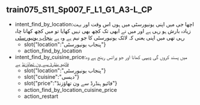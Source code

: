 ## train075_S11_Sp007_F_L1_G1_A3-L_CP
* intent_find_by_location:اچھا جی میں اپنی یونیورسٹی میں ہوں اس وقت اور بہت زیادہ بارش ہو رہی ہے اور میں نے ابھی تک کچھ بھی نہیں کھایا تو میں کچھ کھانا چاہ رہی تھی میں اپنی یعنی کہ لائک یونیورسٹی کا جو نیم ہے وہ ہے [پنجاب یونیورسٹی](location)
	- slot{"location":"پنجاب یونیورسٹی"}
	- action_find_by_location
* intent_find_by_cuisine_price:میں پسند کروں گی [دیسی](cuisine) کھانا اور جو پرائس رینج ہے وہ [فائیو ہنڈرڈ سے ون تھاؤزنڈ](price) ہے
	- slot{"location":"پنجاب یونیورسٹی"}
	- slot{"cuisine":"دیسی"}
	- slot{"price":"فائیو ہنڈرڈ سے ون تھاؤزنڈ"}
	- action_find_by_location_cuisine_price
	- action_restart